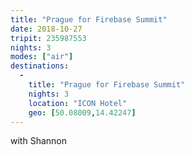```yaml
---
title: "Prague for Firebase Summit"
date: 2018-10-27
tripit: 235987553
nights: 3
modes: ["air"]
destinations:
  -
    title: "Prague for Firebase Summit"
    nights: 3
    location: "ICON Hotel"
    geo: [50.08009,14.42247]
---
```


with Shannon
